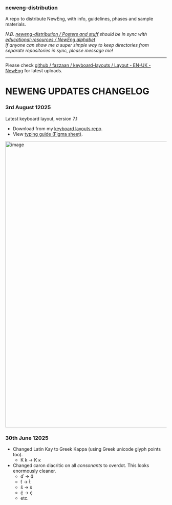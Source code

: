 ### neweng-distribution
A repo to distribute NewEng, with info, guidelines, phases and sample materials.

_Ν.Β. [neweng-distribution / Posters and stuff](https://github.com/fazzaan/neweng-distribution/tree/main/Posters%20and%20stuff) should be in sync with [educational-resources / NewEng alphabet](https://github.com/fazzaan/educational-resources/tree/main/English/NewEng%20alphabet%20(Farran's))_  
_If anyone can show me a super simple way to keep directories from separate repositories in sync, please message me!_

***

Please check [github / fazzaan / keyboard-layouts / Layout - EN-UK - NewEng](https://github.com/fazzaan/keyboard-layouts/tree/main/Layout%20-%20EN-UK%20-%20NewEng) for latest uploads.

# NEWENG UPDATES CHANGELOG
### 3rd August 12025
Latest keyboard layout, version 7.1

* Download from my [keyboard layouts repo](https://github.com/fazzaan/keyboard-layouts/tree/main/Layout%20-%20EN-UK%20-%20NewEng/ne7v1orthoNum).  
* View [typing guide (Figma sheet)](https://www.figma.com/design/UjxmmTlTgCext8ZQxvHaRP/Keyboard-Layout---NewEng-v7.1?node-id=0-1&t=gHOrmVUMCXmkkYNk-1).

<img width="1830" height="893" alt="image" src="https://github.com/user-attachments/assets/05d45e97-6788-406c-a990-5a823e52fc89" />


### 30th June 12025
* Changed Latin Kay to Greek Kappa (using Greek unicode glyph points too).
  * K k → Κ κ
* Changed caron diacritic on all _consonants_ to overdot. This looks enormously cleaner.
  * ď → ḋ
  * ť → ṫ
  * š → ṡ
  * ç̌ → ç̇
  * etc.


